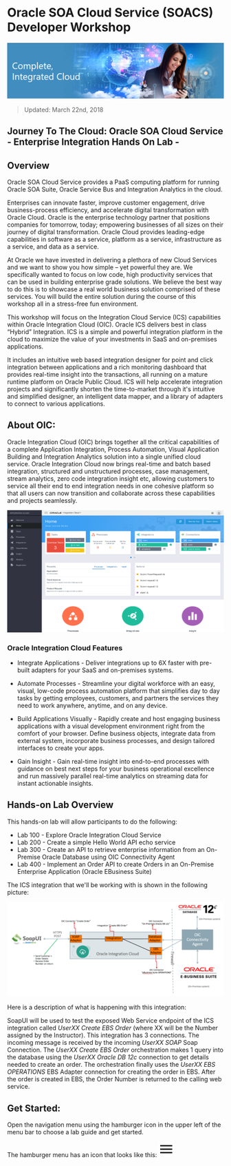 # Oracle SOA Cloud Service (SOACS) Developer Workshop

![](images/j2c-logo.png)

> Updated: March 22nd, 2018

## Journey To The Cloud: Oracle SOA Cloud Service - Enterprise Integration Hands On Lab - 

## Overview
Oracle SOA Cloud Service provides a PaaS computing platform for running Oracle SOA Suite, Oracle Service Bus and Integration Analytics in the cloud.

Enterprises can innovate faster, improve customer engagement, drive business-process efficiency, and accelerate digital transformation with Oracle Cloud. Oracle is the enterprise technology partner that positions companies for tomorrow, today; empowering businesses of all sizes on their journey of digital transformation. Oracle Cloud provides leading-edge capabilities in software as a service, platform as a service, infrastructure as a service, and data as a service.

At Oracle we have invested in delivering a plethora of new Cloud Services and we want to show you how simple – yet powerful they are. We specifically wanted to focus on low code, high productivity services that can be used in building enterprise grade solutions. We believe the best way to do this is to showcase a real world business solution comprised of these services. You will build the entire solution during the course of this workshop all in a stress-free fun environment. 

This workshop will focus on the Integration Cloud Service (ICS) capabilities within Oracle Integration Cloud (OIC).  Oracle ICS delivers best in class “Hybrid” Integration. ICS is a simple and powerful integration platform in the cloud to maximize the value of your investments in SaaS and on-premises applications. 

It includes an intuitive web based integration designer for point and click integration between applications and a rich monitoring dashboard that provides real-time insight into the transactions, all running on a mature runtime platform on Oracle Public Cloud. ICS will help accelerate integration projects and significantly shorten the time-to-market through it's intuitive and simplified designer, an intelligent data mapper, and a library of adapters to connect to various applications.

## About OIC:

Oracle Integration Cloud (OIC) brings together all the critical capabilities of a complete Application Integration, Process Automation, Visual Application Building and Integration Analytics solution into a single unified cloud service. Oracle Integration Cloud now brings real-time and batch based integration, structured and unstructured processes, case management, stream analytics, zero code integration insight etc, allowing customers to service all their end to end integration needs in one cohesive platform so that all users can now transition and collaborate across these capabilities and projects seamlessly.

![](images/oic.png)

### Oracle Integration Cloud Features

- Integrate Applications - Deliver integrations up to 6X faster with pre-built adapters for your SaaS and on-premises systems.

- Automate Processes - Streamline your digital workforce with an easy, visual, low-code process automation platform that simplifies day to day tasks by getting employees, customers, and partners the services they need to work anywhere, anytime, and on any device.

- Build Applications Visually - Rapidly create and host engaging business applications with a visual development environment right from the comfort of your browser. Define business objects, integrate data from external system, incorporate business processes, and design tailored interfaces to create your apps.

- Gain Insight - Gain real-time insight into end-to-end processes with guidance on best next steps for your business operational excellence and run massively parallel real-time analytics on streaming data for instant actionable insights. 

## Hands-on Lab Overview
This hands-on lab will allow participants to do the following:
- Lab 100 - Explore Oracle Integration Cloud Service
- Lab 200 - Create a simple Hello World API echo service
- Lab 300 - Create an API to retrieve enterprise information from an On-Premise Oracle Database using OIC Connectivity Agent
- Lab 400 - Implement an Order API to create Orders in an On-Premise Enterprise Application (Oracle EBusiness Suite)

The ICS integration that we'll be working with is shown in the following picture:

![](images/overview-image.png)

Here is a description of what is happening with this integration:

SoapUI will be used to test the exposed Web Service endpoint of the ICS integration called *UserXX Create EBS Order* (where XX will be the Number assigned by the Instructor).  This integration has 3 connections.  The incoming message is received by the incoming *UserXX SOAP* Soap Connection.  The *UserXX Create EBS Order* orchestration makes 1 query into the database using the *UserXX Oracle DB 12c* connection to get details needed to create an order.  The orchestration finally uses the *UserXX EBS OPERATIONS* EBS Adapter connection for creating the order in EBS.  After the order is created in EBS, the Order Number is returned to the calling web service.

## Get Started: 
Open the navigation menu using the hamburger icon in the upper left of the menu bar to choose a lab guide and get started.

The hamburger menu has an icon that looks like this: <img src="images/menu.svg">
